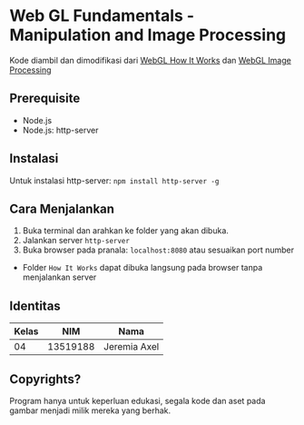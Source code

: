# Web GL Fundamentals - Manipulation and Image Processing

Kode diambil dan dimodifikasi dari [WebGL How It Works](https://webglfundamentals.org/webgl/lessons/webgl-how-it-works.html) dan [WebGL Image Processing](https://webglfundamentals.org/webgl/lessons/webgl-image-processing.html)
## Prerequisite
- Node.js
- Node.js: http-server
## Instalasi
Untuk instalasi http-server: `npm install http-server -g`
## Cara Menjalankan
1. Buka terminal dan arahkan ke folder yang akan dibuka.
2. Jalankan server `http-server`
3. Buka browser pada pranala: `localhost:8080` atau sesuaikan port number
* Folder `How It Works` dapat dibuka langsung pada browser tanpa menjalankan server
## Identitas
| Kelas      | NIM      | Nama      |
| ----------- | ----------- | ----------- |
| 04      | 13519188       | Jeremia Axel       |
## Copyrights?
Program hanya untuk keperluan edukasi, segala kode dan aset pada gambar menjadi milik mereka yang berhak.